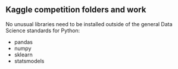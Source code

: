 ## Kaggle competition folders and work

No unusual libraries need to be installed outside of the general Data Science standards for Python:
* pandas
* numpy
* sklearn
* statsmodels
